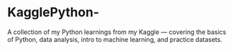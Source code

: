 # KagglePython-
A collection of my Python learnings from my Kaggle — covering the basics of Python, data analysis, intro to machine learning, and practice datasets.
